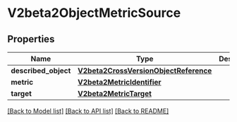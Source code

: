 # V2beta2ObjectMetricSource

## Properties
Name | Type | Description | Notes
------------ | ------------- | ------------- | -------------
**described_object** | [**V2beta2CrossVersionObjectReference**](V2beta2CrossVersionObjectReference.md) |  | 
**metric** | [**V2beta2MetricIdentifier**](V2beta2MetricIdentifier.md) |  | 
**target** | [**V2beta2MetricTarget**](V2beta2MetricTarget.md) |  | 

[[Back to Model list]](../README.md#documentation-for-models) [[Back to API list]](../README.md#documentation-for-api-endpoints) [[Back to README]](../README.md)



